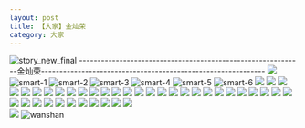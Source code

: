 ```yaml
---
layout: post
title: 【大家】金灿荣
category: 大家
---
```

![story_new_final](http://sfwz6si9l.hd-bkt.clouddn.com/img/story_new_final_0322.png)
-------------------------------------------------------------金灿荣-------------------------------------------------------------
![](http://sfwz1kj5p.hd-bkt.clouddn.com/img/jin-220611-1.jpg)
![smart-1](http://sfwz6si9l.hd-bkt.clouddn.com/img/smart-1.png)
![smart-2](http://sfwz6si9l.hd-bkt.clouddn.com/img/smart-2.png)
![smart-3](http://sfwz6si9l.hd-bkt.clouddn.com/img/smart-3.png)
![smart-4](http://sfwz6si9l.hd-bkt.clouddn.com/img/smart-4.png)
![smart-5](http://sfwz6si9l.hd-bkt.clouddn.com/img/smart-5.png)
![smart-6](http://sfwz6si9l.hd-bkt.clouddn.com/img/smart-6.png)
![](http://sfwz6si9l.hd-bkt.clouddn.com/img/situation-0324-1.png)
![](http://sfwz6si9l.hd-bkt.clouddn.com/img/situation-0324-2.png)
![](http://sfwz6si9l.hd-bkt.clouddn.com/img/situation-0324-3.png)
![](http://sfwz6si9l.hd-bkt.clouddn.com/img/fragment-220322-2.png)
![](http://sfwz6si9l.hd-bkt.clouddn.com/img/fragment-220322-3.png)
![](http://sfwz6si9l.hd-bkt.clouddn.com/img/fragment-220322-4.png)
![](http://sfwz6si9l.hd-bkt.clouddn.com/img/fragment-220322-5.png)
![](http://sfwz6si9l.hd-bkt.clouddn.com/img/jin-220325-1.png)
![](http://sfwz6si9l.hd-bkt.clouddn.com/img/jin-220325-2.png)
![](http://sfwz6si9l.hd-bkt.clouddn.com/img/jin-220325-3.png)
![](http://sfwz6si9l.hd-bkt.clouddn.com/img/jin-220325-4.png)
![](http://sfwz6si9l.hd-bkt.clouddn.com/img/jin-220325-5.png)
![](http://sfwz6si9l.hd-bkt.clouddn.com/img/jin-220325-6.png)
![](http://sfwz6si9l.hd-bkt.clouddn.com/img/jin-220325-7.png)
![](http://sfwz6si9l.hd-bkt.clouddn.com/img/jin-220325-8.png)
![](http://sfwz6si9l.hd-bkt.clouddn.com/img/jin-220325-9.png)
![](http://sfwz6si9l.hd-bkt.clouddn.com/img/jin-220325-12.png)
![](http://sfwz6si9l.hd-bkt.clouddn.com/img/jin-220325-13.png)
![](http://sfwz6si9l.hd-bkt.clouddn.com/img/jin-220325-14.png)
![](http://sfwz6si9l.hd-bkt.clouddn.com/img/jin-220325-10.png)
![](http://sfwz6si9l.hd-bkt.clouddn.com/img/jin-220325-11.png)
![](http://sfwz6si9l.hd-bkt.clouddn.com/img/jin-220325-15.png)
![](http://sfwz6si9l.hd-bkt.clouddn.com/img/jin-220325-16.png)
![](http://sfwz6si9l.hd-bkt.clouddn.com/img/jin-220325-17.png)
![](http://sfwz6si9l.hd-bkt.clouddn.com/img/jin-220325-18.png)
![](http://sfwz6si9l.hd-bkt.clouddn.com/img/jin-220325-19.png)
![](http://sfwz6si9l.hd-bkt.clouddn.com/img/inspire-220326-1.png)
![](http://sfwz6si9l.hd-bkt.clouddn.com/img/inspire-220326-2.png)
![](http://sfwz6si9l.hd-bkt.clouddn.com/img/inspire-220326-3.png)
![](http://sfwz6si9l.hd-bkt.clouddn.com/img/inspire-220326-4.png)
![](http://sfwz6si9l.hd-bkt.clouddn.com/img/inspire-220326-5.png)
![](http://sfwz6si9l.hd-bkt.clouddn.com/img/inspire-220326-6.png)
![](http://sfwz6si9l.hd-bkt.clouddn.com/img/inspire-220326-7.png)
![](http://sfwz6si9l.hd-bkt.clouddn.com/img/inspire-220326-8.png)
![](http://sfwz6si9l.hd-bkt.clouddn.com/img/inspire-220326-9.png)
![](http://sfwz6si9l.hd-bkt.clouddn.com/img/inspire-220326-10.png)
![](http://sfwz6si9l.hd-bkt.clouddn.com/img/inspire-220326-11.png)
![](http://sfwz6si9l.hd-bkt.clouddn.com/img/inspire-220326-12.png)
![](http://sfwz6si9l.hd-bkt.clouddn.com/img/fragment-220413-1.png)  
![](http://sfwz6si9l.hd-bkt.clouddn.com/img/fragment-220413-2.png)
![wanshan](http://sfwz6si9l.hd-bkt.clouddn.com/img/wanshan.png)





  




